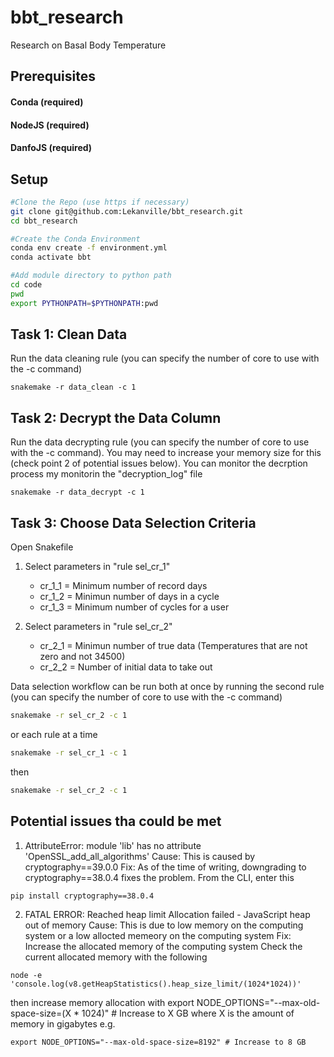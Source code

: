# bbt_research
Research on Basal Body Temperature

## Prerequisites 

#### Conda (required)
#### NodeJS (required)
#### DanfoJS (required)

## Setup

```bash
#Clone the Repo (use https if necessary)
git clone git@github.com:Lekanville/bbt_research.git
cd bbt_research

#Create the Conda Environment
conda env create -f environment.yml
conda activate bbt

#Add module directory to python path
cd code
pwd
export PYTHONPATH=$PYTHONPATH:pwd
```
## Task 1: Clean Data
Run the data cleaning rule (you can specify the number of core to use with the -c command)
```
snakemake -r data_clean -c 1
```
## Task 2: Decrypt the Data Column
Run the data decrypting rule (you can specify the number of core to use with the -c command). You may need to increase your memory size for this (check point 2 of potential issues below). You can monitor the decrption process my monitorin the "decryption_log" file
```
snakemake -r data_decrypt -c 1
```

## Task 3: Choose Data Selection Criteria
Open Snakefile
1. Select parameters in "rule sel_cr_1"
    * cr_1_1 = Minimum number of record days
    * cr_1_2 = Minimun number of days in a cycle
    * cr_1_3 = Minimum number of cycles for a user

2. Select parameters in "rule sel_cr_2"
    * cr_2_1 = Minimun number of true data (Temperatures that are not zero and not 34500)
    * cr_2_2 = Number of initial data to take out

Data selection workflow can be run both at once by running the second rule  (you can specify the number of core to use with the -c command)

```bash
snakemake -r sel_cr_2 -c 1
```

or each rule at a time

```bash
snakemake -r sel_cr_1 -c 1
```

then

```bash
snakemake -r sel_cr_2 -c 1
```

## Potential issues tha could be met
1. AttributeError: module 'lib' has no attribute 'OpenSSL_add_all_algorithms'
Cause: This is caused by cryptography==39.0.0
Fix: As of the time of writing, downgrading to cryptography==38.0.4 fixes the problem.
From the CLI, enter this
```
pip install cryptography==38.0.4
```

2. FATAL ERROR: Reached heap limit Allocation failed - JavaScript heap out of memory
Cause: This is due to low memory on the computing system or a low allocted memeory on the computing system
Fix: Increase the allocated memory of the computing system
Check the current allocated memory with the following
```
node -e 'console.log(v8.getHeapStatistics().heap_size_limit/(1024*1024))'
```
then increase memory allocation with 
export NODE_OPTIONS="--max-old-space-size=(X * 1024)" # Increase to X GB where X is the amount of memory in gigabytes
e.g.
```
export NODE_OPTIONS="--max-old-space-size=8192" # Increase to 8 GB
```
